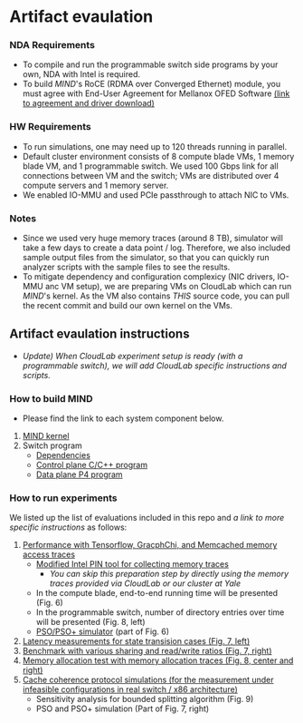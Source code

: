 # Artifact evaulation
### NDA Requirements
- To compile and run the programmable switch side programs by your own, NDA with Intel is required.
- To build *MIND*'s RoCE (RDMA over Converged Ethernet) module, you must agree with End-User Agreement for Mellanox OFED Software [(link to agreement and driver download)](https://www.mellanox.com/page/mlnx_ofed_eula?mtag=linux_sw_drivers&mrequest=downloads&mtype=ofed&mver=MLNX_OFED-5.0-1.0.0.0&mname=MLNX_OFED_LINUX-5.0-1.0.0.0-ubuntu18.04-x86_64.tgz)

### HW Requirements
- To run simulations, one may need up to 120 threads running in parallel.
- Default cluster environment consists of 8 compute blade VMs, 1 memory blade VM, and 1 programmable switch. We used 100 Gbps link for all connections between VM and the switch; VMs are distributed over 4 compute servers and 1 memory server.
- We enabled IO-MMU and used PCIe passthrough to attach NIC to VMs.

### Notes
- Since we used very huge memory traces (around 8 TB), simulator will take a few days to create a data point / log.
Therefore, we also included sample output files from the simulator, so that you can quickly run analyzer scripts with the sample files to see the results.
- To mitigate dependency and configuration complexicy (NIC drivers, IO-MMU anc VM setup), we are preparing VMs on CloudLab which can run *MIND*'s kernel.
As the VM also contains *THIS* source code, you can pull the recent commit and build our own kernel on the VMs.

## Artifact evaulation instructions
- *Update) When CloudLab experiment setup is ready (with a programmable switch), we will add CloudLab specific instructions and scripts.*

### How to build MIND
- Please find the link to each system component below.
1. [MIND kernel](https://github.com/shsym/mind/tree/master/mind_linux)
2. Switch program
    - [Dependencies](https://github.com/shsym/mind/blob/master/mind_switch_ctrl/dependencies.md)
    - [Control plane C/C++ program](https://github.com/shsym/mind/tree/master/mind_switch_ctrl)
    - [Data plane P4 program](https://github.com/shsym/mind/tree/master/mind_p4)

### How to run experiments
We listed up the list of evaluations included in this repo and *a link to more specific instructions* as follows:

1. [Performance with Tensorflow, GracphChi, and Memcached memory access traces](https://github.com/shsym/mind/tree/master/ctrl_scripts)
    - [Modified Intel PIN tool for collecting memory traces](https://github.com/shsym/mind/tree/master/tools/prepare_traces)
      - *You can skip this preparation step by directly using the memory traces provided via CloudLab or our cluster at Yale*
    - In the compute blade, end-to-end running time will be presented (Fig. 6)
    - In the programmable switch, number of directory entries over time will be presented (Fig. 8, left)
    - [PSO/PSO+ simulator](https://github.com/shsym/mind/tree/master/tools/pso_estimator) (part of Fig. 6)
2. [Latency measurements for state transision cases (Fig. 7, left)](https://github.com/shsym/mind/tree/master/ctrl_scripts)
3. [Benchmark with various sharing and read/write ratios (Fig. 7, right)](https://github.com/shsym/mind/tree/master/ctrl_scripts)
4. [Memory allocation test with memory allocation traces (Fig. 8, center and right)](https://github.com/shsym/mind/tree/master/tools/memory_allocation)
5. [Cache coherence protocol simulations (for the measurement under infeasible configurations in real switch / x86 architecture)](https://github.com/shsym/mind/tree/master/tools/cache_coherence_sim)
    - Sensitivity analysis for bounded splitting algorithm (Fig. 9)
    - PSO and PSO+ simulation (Part of Fig. 7, right)
